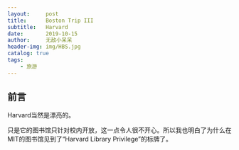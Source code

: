 ```yaml
---
layout:     post
title:      Boston Trip III
subtitle:   Harvard
date:       2019-10-15
author:     无敌小呆呆
header-img: img/HBS.jpg
catalog: true
tags:
    - 旅游
---
```


## 前言

Harvard当然是漂亮的。

只是它的图书馆只针对校内开放，这一点令人很不开心。所以我也明白了为什么在MIT的图书馆见到了“Harvard Library Privilege”的标牌了。
